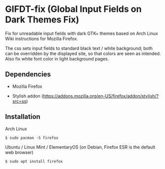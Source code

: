 # GIFDT-fix (Global Input Fields on Dark Themes Fix)
Fix for unreadable input fields with dark GTK+ themes based on Arch Linux Wiki instructions for Mozilla Firefox.

The css sets input fields to standard black text / white background; both can be overridden by the displayed site, so that colors are seen as intended.
Also fix white font color in light background pages.

## Dependencies

- Mozilla Firefox

- Stylish addon (https://addons.mozilla.org/en-US/firefox/addon/stylish/?src=ss)

## Installation

Arch Linux
```
$ sudo pacman -S firefox
```

Ubuntu / Linux Mint / ElementaryOS (on Debian, Firefox ESR is the default web browser)
```
$ sudo apt install firefox
```
